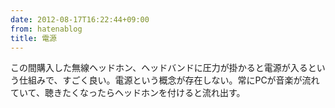 ```yaml
---
date: 2012-08-17T16:22:44+09:00
from: hatenablog
title: 電源
---
```

この間購入した無線ヘッドホン、ヘッドバンドに圧力が掛かると電源が入るという仕組みで、すごく良い。電源という概念が存在しない。常にPCが音楽が流れていて、聴きたくなったらヘッドホンを付けると流れ出す。

